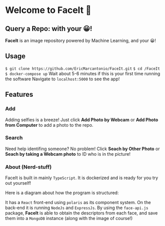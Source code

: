 
# Welcome to FaceIt 👋

## Query a Repo: with your 😀!

**FaceIt** is an image repository powered by Machine Learning, and your 😀!

## Usage

`$ git clone https://github.com/EricMarcantonio/FaceIt.git`
`$ cd /FaceIt`
`$ docker-compose up`
 Wait about 5-6 minutes if this is your first time running the software
 Navigate to `localhost:5000` to see the app!



## Features
### Add
Adding selfies is a breeze! Just click **Add Photo by Webcam** or **Add Photo from Computer** to add a photo to the repo.
### Search 
Need help identifing someone? No problem! Click **Seach by Other Photo** or **Seach by taking a Webcam photo** to ID who is in the picture!

### About (Nerd-stuff)
FaceIt is built in mainly `TypeScript`. It is dockerized and is ready for you try out yourself!

Here is a diagram about how the program is structured:

It has a `React` front-end using `polaris` as its component system. On the back-end it is running `NodeJs` and `ExpressJs`. By using the `face-api.js` package, **FaceIt** is able to obtain the descriptors from each face, and save them into a `MongoDB` instance (along with the image of course!)


<!--stackedit_data:
eyJoaXN0b3J5IjpbLTExNTQ0OTgyNTgsODk4ODU2MjE1XX0=
-->